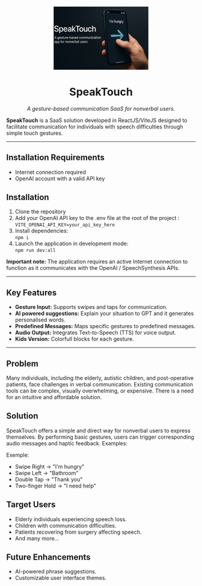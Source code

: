 <p align="center">
  <img src="banner.png" alt="SpeakTouch Banner" width="50%">
</p>

<h1 align="center">SpeakTouch</h1>
<p align="center"><i>A gesture-based communication SaaS for nonverbal users.</i></p>

**SpeakTouch** is a SaaS solution developed in ReactJS/ViteJS designed to facilitate communication for individuals with speech difficulties through simple touch gestures.

---

## Installation Requirements

- Internet connection required
- OpenAI account with a valid API key

## Installation

1. Clone the repository
2. Add your OpenAI API key to the .env file at the root of the project :  
```VITE_OPENAI_API_KEY=your_api_key_here```
4. Install dependencies:  
```npm i```
5. Launch the application in development mode:  
```npm run dev:all```

**Important note:** The application requires an active Internet connection to function as it communicates with the OpenAI / SpeechSynthesis APIs.

---

## Key Features

- **Gesture Input:** Supports swipes and taps for communication.
- **AI powered suggestions:** Explain your situation to GPT and it generates personalised words.
- **Predefined Messages:** Maps specific gestures to predefined messages.
- **Audio Output:** Integrates Text-to-Speech (TTS) for voice output.
- **Kids Version:** Colorfull blocks for each gesture.
  
---

## Problem

Many individuals, including the elderly, autistic children, and post-operative patients, face challenges in verbal communication. Existing communication tools can be complex, visually overwhelming, or expensive. There is a need for an intuitive and affordable solution.

## Solution

SpeakTouch offers a simple and direct way for nonverbal users to express themselves. By performing basic gestures, users can trigger corresponding audio messages and haptic feedback. Examples:

Exemple:  
- Swipe Right → "I'm hungry"
- Swipe Left → "Bathroom"
- Double Tap → "Thank you"
- Two-finger Hold → "I need help"

## Target Users

- Elderly individuals experiencing speech loss.
- Children with communication difficulties.
- Patients recovering from surgery affecting speech.
- And many more...

## Future Enhancements

- AI-powered phrase suggestions.
- Customizable user interface themes.
